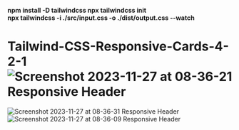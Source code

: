 <b>npm install -D tailwindcss npx tailwindcss init</b><br>
<b>npx tailwindcss -i ./src/input.css -o ./dist/output.css --watch</b>

# Tailwind-CSS-Responsive-Cards-4-2-1![Screenshot 2023-11-27 at 08-36-21 Responsive Header](https://github.com/JavaScriptOstad/Tailwind-CSS-Responsive-Cards-4-2-1/assets/73139993/6ca225e0-eecf-44cc-bb96-4fe4c8878d8c)
![Screenshot 2023-11-27 at 08-36-31 Responsive Header](https://github.com/JavaScriptOstad/Tailwind-CSS-Responsive-Cards-4-2-1/assets/73139993/fabe0050-62a3-4033-8e44-05986a8e776f)
![Screenshot 2023-11-27 at 08-36-09 Responsive Header](https://github.com/JavaScriptOstad/Tailwind-CSS-Responsive-Cards-4-2-1/assets/73139993/4baa426a-dc3d-4e5b-a205-6a2d8ae15f57)
